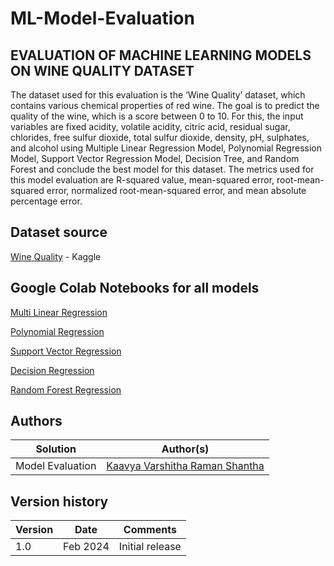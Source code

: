 # ML-Model-Evaluation



## EVALUATION OF MACHINE LEARNING MODELS ON WINE QUALITY DATASET

The dataset used for this evaluation is the ‘Wine Quality’ dataset, which contains various chemical properties of red wine. The goal is to predict the quality of the wine, which is a score between 0 to 10. For this, the input variables are fixed acidity, volatile acidity, citric acid, residual sugar, chlorides, free sulfur dioxide, total sulfur dioxide, density, pH, sulphates, and alcohol using Multiple Linear Regression Model, Polynomial Regression Model, Support Vector Regression Model, Decision Tree, and Random Forest and conclude the best model for this dataset. The metrics used for this model evaluation are R-squared value, mean-squared error, root-mean-squared error, normalized root-mean-squared error, and mean absolute percentage error.

## Dataset source
[Wine Quality](https://www.kaggle.com/datasets/huseyinelci/wne-qualty-by-uci?select=WineQuality-RedWine.csv) - Kaggle

## Google Colab Notebooks for all models
[Multi Linear Regression ](https://colab.research.google.com/drive/1HOY73ZS0Q0ggESoy4ma9EalN0ngesBOG?authuser=3)

[Polynomial Regression ](https://colab.research.google.com/drive/1ZOz6D5z2kZgIL8HYTAboQRgxWRROIlH0?authuser=3)

[Support Vector Regression ](https://colab.research.google.com/drive/1B1udOtn-tZgOYI0QginVSTKiAaHUMJwa?authuser=3)

[Decision Regression ](https://colab.research.google.com/drive/1b5hadguYgMUQOrF7lErsZTJ5X5D-zQp-?authuser=3)

[Random Forest Regression ](https://colab.research.google.com/drive/1pU2qzPPbOmzI-ZAHwSXTVJi-wURIitiu?authuser=3)


## Authors

Solution|Author(s)
--------|---------
Model Evaluation | [Kaavya Varshitha Raman Shantha](https://github.com/KaavyaVarshitha) 

## Version history

Version|Date|Comments
-------|----|--------
1.0|Feb 2024|Initial release



  
